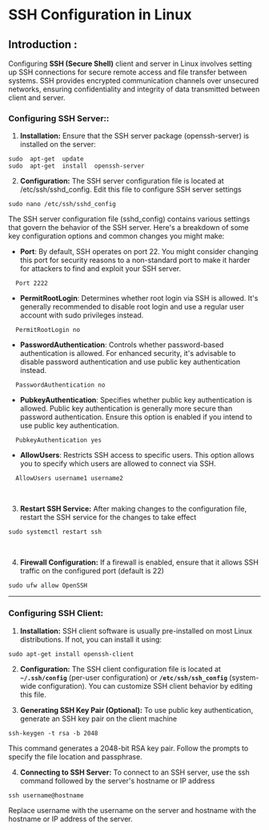 # SSH Configuration in Linux

## Introduction :
Configuring **SSH (Secure Shell)** client and server in Linux involves setting up SSH connections for secure remote access and file transfer between systems. SSH provides encrypted communication channels over unsecured networks, ensuring confidentiality and integrity of data transmitted between client and server.

### Configuring SSH Server::
1. **Installation:**
Ensure that the SSH server package (openssh-server) is installed on the server:
```
sudo  apt-get  update
sudo  apt-get  install  openssh-server
```
2. **Configuration:**
The SSH server configuration file is located at /etc/ssh/sshd_config. Edit this file to configure SSH server settings
```
sudo nano /etc/ssh/sshd_config
```
The SSH server configuration file (sshd_config) contains various settings that govern the behavior of the SSH server. Here's a breakdown of some key configuration options and common changes you might make:
  - **Port**: By default, SSH operates on port 22. You might consider changing this port for security reasons to a non-standard port to make it harder for attackers to find and exploit your SSH server. 
  ```
    Port 2222
  ```
  - **PermitRootLogin**: Determines whether root login via SSH is allowed. It's generally recommended to disable root login and use a regular user account with sudo privileges instead. 
  ```
    PermitRootLogin no
  ```
  - **PasswordAuthentication**: Controls whether password-based authentication is allowed. For enhanced security, it's advisable to disable password authentication and use public key authentication instead.
  ```
    PasswordAuthentication no
  ```
  - **PubkeyAuthentication**: Specifies whether public key authentication is allowed. Public key authentication is generally more secure than password authentication. Ensure this option is enabled if you intend to use public key authentication.
  ```
    PubkeyAuthentication yes
  ```
  - **AllowUsers**: Restricts SSH access to specific users. This option allows you to specify which users are allowed to connect via SSH.
  ```
    AllowUsers username1 username2
  ```

<br>

3. **Restart SSH Service:**
After making changes to the configuration file, restart the SSH service for the changes to take effect
```
sudo systemctl restart ssh
```

<br>

4. **Firewall Configuration:**
If a firewall is enabled, ensure that it allows SSH traffic on the configured port (default is 22)
```
sudo ufw allow OpenSSH
```

<hr>

### Configuring SSH Client:
1.  **Installation:**
SSH client software is usually pre-installed on most Linux distributions. If not, you can install it using:
```
sudo apt-get install openssh-client
```
2. **Configuration:**
The SSH client configuration file is located at **`~/.ssh/config`** (per-user configuration) or **`/etc/ssh/ssh_config`** (system-wide configuration). You can customize SSH client behavior by editing this file.

3. **Generating SSH Key Pair (Optional):**
To use public key authentication, generate an SSH key pair on the client machine
```
ssh-keygen -t rsa -b 2048
```
This command generates a 2048-bit RSA key pair. Follow the prompts to specify the file location and passphrase.

4. **Connecting to SSH Server:**
To connect to an SSH server, use the ssh command followed by the server's hostname or IP address
```
ssh username@hostname
```
Replace username with the username on the server and hostname with the hostname or IP address of the server.
